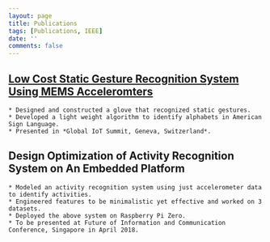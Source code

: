 ```yaml
---
layout: page
title: Publications
tags: [Publications, IEEE]
date: ''
comments: false
---
```

## [Low Cost Static Gesture Recognition System Using MEMS Acceleromters](http://ieeexplore.ieee.org/abstract/document/8016217/) 
    * Designed and constructed a glove that recognized static gestures.
    * Developed a light weight algorithm to identify alphabets in American Sign Language.
    * Presented in *Global IoT Summit, Geneva, Switzerland*.

## Design Optimization of Activity Recognition System on An Embedded Platform
    * Modeled an activity recognition system using just accelerometer data to identify activities.
    * Engineered features to be minimalistic yet effective and worked on 3 datasets.
    * Deployed the above system on Raspberry Pi Zero.
    * To be presented at Future of Information and Communication Conference, Singapore in April 2018.

